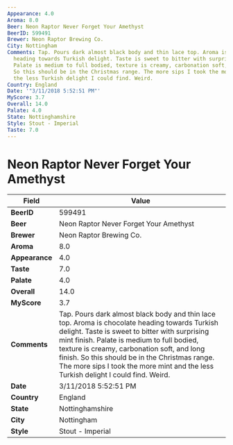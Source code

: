 ```yaml
---
Appearance: 4.0
Aroma: 8.0
Beer: Neon Raptor Never Forget Your Amethyst
BeerID: 599491
Brewer: Neon Raptor Brewing Co.
City: Nottingham
Comments: Tap. Pours dark almost black body and thin lace top. Aroma is chocolate
  heading towards Turkish delight. Taste is sweet to bitter with surprising mint finish.
  Palate is medium to full bodied, texture is creamy, carbonation soft, and long finish.
  So this should be in the Christmas range. The more sips I took the more mint and
  the less Turkish delight I could find. Weird.
Country: England
Date: '"3/11/2018 5:52:51 PM"'
MyScore: 3.7
Overall: 14.0
Palate: 4.0
State: Nottinghamshire
Style: Stout - Imperial
Taste: 7.0
---
```


# Neon Raptor Never Forget Your Amethyst

| Field         | Value |
|---------------|-------|
| **BeerID** | 599491 |
| **Beer** | Neon Raptor Never Forget Your Amethyst |
| **Brewer** | Neon Raptor Brewing Co. |
| **Aroma** | 8.0 |
| **Appearance** | 4.0 |
| **Taste** | 7.0 |
| **Palate** | 4.0 |
| **Overall** | 14.0 |
| **MyScore** | 3.7 |
| **Comments** | Tap. Pours dark almost black body and thin lace top. Aroma is chocolate heading towards Turkish delight. Taste is sweet to bitter with surprising mint finish. Palate is medium to full bodied, texture is creamy, carbonation soft, and long finish. So this should be in the Christmas range. The more sips I took the more mint and the less Turkish delight I could find. Weird. |
| **Date** | 3/11/2018 5:52:51 PM |
| **Country** | England |
| **State** | Nottinghamshire |
| **City** | Nottingham |
| **Style** | Stout - Imperial |
